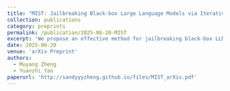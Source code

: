 ```yaml
---
title: "MIST: Jailbreaking Black-box Large Language Models via Iterative Semantic Tuning"
collection: publications
category: preprints
permalink: /publication/2025-06-20-MIST
excerpt: 'We propose an effective method for jailbreaking black-box LLMs via Iterative Semantic Tuning.'
date: 2025-06-20
venue: 'arXiv Preprint'
authors:
  - Muyang Zheng
  - Yuanzhi Yao
paperurl: 'http://sandyyyzheng.github.io/files/MIST_arXiv.pdf'
---
```


